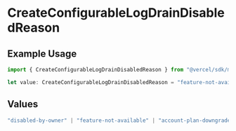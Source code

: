 # CreateConfigurableLogDrainDisabledReason

## Example Usage

```typescript
import { CreateConfigurableLogDrainDisabledReason } from "@vercel/sdk/models/createconfigurablelogdrainop.js";

let value: CreateConfigurableLogDrainDisabledReason = "feature-not-available";
```

## Values

```typescript
"disabled-by-owner" | "feature-not-available" | "account-plan-downgrade" | "disabled-by-admin"
```